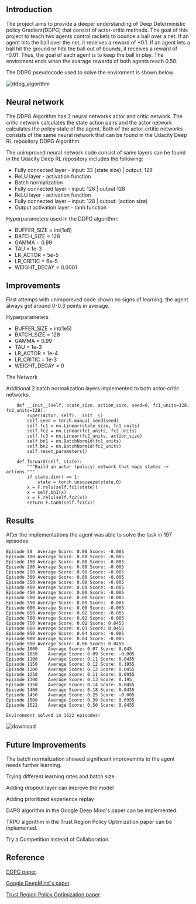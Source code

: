 ## Introduction

The project aims to provide a deeper understanding of Deep Deterministic policy Gradient(DDPG) that consist of actor-critic methods. The goal of this project to teach two agents control rackets to bounce a ball over a net. If an agent hits the ball over the net, it receives a reward of +0.1. If an agent lets a ball hit the ground or hits the ball out of bounds, it receives a reward of -0.01. Thus, the goal of each agent is to keep the ball in play. The enviroment ends when the avarage rewards of both agents reach 0.50.

The DDPG pseudocode used to solve the enviroment is shown below.

![ddpg_algorithm](https://user-images.githubusercontent.com/43606874/52708863-43c68c80-2f9c-11e9-9001-20c619bd057d.png)

## Neural network

The DDPG Algorithm has 2 neural networks actor and critic network. The critic network calculates the state action pairs and the actor network calculates the policy state of the agent. Both of the actor-crtitic networks consists of the same neural network that can be found in the Udacity Deep RL repository DDPG Algorithm.

The unimproved neural network code consist of same layers can be found in the Udacity Deep RL repository 
includes the following:

- Fully connected layer - input: 33 (state size) | output: 128
- ReLU layer - activation function
- Batch normalization
- Fully connected layer - input: 128 |  output 128
- ReLU layer - activation function
- Fully connected layer - input: 128 | output: (action size)
- Output activation layer - tanh function

Hyperparameters used in the DDPG algorithm:

- BUFFER_SIZE = int(1e6)
- BATCH_SIZE = 128 
- GAMMA = 0.99
- TAU = 1e-3
- LR_ACTOR = 5e-5
- LR_CRITIC = 6e-5 
- WEIGHT_DECAY = 0.0001


## Improvements

First attemps with unimporeved code shown no signs of learning, the agent always got around 0-0.3 points in average.

Hyperparameters

- BUFFER_SIZE = int(1e5)
- BATCH_SIZE = 128 
- GAMMA = 0.99
- TAU = 1e-3
- LR_ACTOR = 1e-4 
- LR_CRITIC = 1e-3 
- WEIGHT_DECAY = 0

The Network 

Additional 2 batch normalization layers implemented to both actor-critic networks.
```
    def __init__(self, state_size, action_size, seed=0, fc1_units=128, fc2_units=128):
        super(Actor, self).__init__()
        self.seed = torch.manual_seed(seed)
        self.fc1 = nn.Linear(state_size, fc1_units)
        self.fc2 = nn.Linear(fc1_units, fc2_units)
        self.fc3 = nn.Linear(fc2_units, action_size)
        self.bn1 = nn.BatchNorm1d(fc1_units)
        self.bn2 = nn.BatchNorm1d(fc2_units)
        self.reset_parameters()
```

```
    def forward(self, state):
        """Build an actor (policy) network that maps states -> actions."""
        if state.dim() == 1:
            state = torch.unsqueeze(state,0)
        x = F.relu(self.fc1(state))
        x = self.bn1(x)
        x = F.relu(self.fc2(x))
        return F.tanh(self.fc3(x))
```

## Results

After the implementations the agent was able to solve the task in 197 episodes
```
Episode 50	Average Score: 0.00	Score: -0.005
Episode 100	Average Score: 0.00	Score: -0.005
Episode 150	Average Score: 0.00	Score: -0.005
Episode 200	Average Score: 0.00	Score: -0.005
Episode 250	Average Score: 0.00	Score: -0.005
Episode 300	Average Score: 0.00	Score: -0.005
Episode 350	Average Score: 0.00	Score: -0.005
Episode 400	Average Score: 0.00	Score: -0.005
Episode 450	Average Score: 0.00	Score: -0.005
Episode 500	Average Score: 0.00	Score: -0.005
Episode 550	Average Score: 0.00	Score: -0.005
Episode 600	Average Score: 0.00	Score: -0.005
Episode 650	Average Score: 0.02	Score: -0.005
Episode 700	Average Score: 0.02	Score: -0.005
Episode 750	Average Score: 0.02	Score: 0.0455
Episode 800	Average Score: 0.03	Score: 0.0455
Episode 850	Average Score: 0.04	Score: -0.005
Episode 900	Average Score: 0.04	Score: -0.005
Episode 950	Average Score: 0.06	Score: 0.0455
Episode 1000	Average Score: 0.07	Score: 0.045
Episode 1050	Average Score: 0.09	Score: -0.005
Episode 1100	Average Score: 0.11	Score: 0.0455
Episode 1150	Average Score: 0.12	Score: 0.1955
Episode 1200	Average Score: 0.13	Score: 0.0455
Episode 1250	Average Score: 0.11	Score: 0.0955
Episode 1300	Average Score: 0.13	Score: 0.195
Episode 1350	Average Score: 0.14	Score: 0.0455
Episode 1400	Average Score: 0.18	Score: 0.0455
Episode 1450	Average Score: 0.25	Score: -0.005
Episode 1500	Average Score: 0.39	Score: 0.6955
Episode 1522	Average Score: 0.50	Score: 0.8455

Environment solved in 1522 episodes!
```

![download](https://user-images.githubusercontent.com/43606874/53333153-2089ce80-3906-11e9-8bd1-19fc2b64b1ed.png)

## Future Improvements

The batch normalization showed significant improvemtns to the agent needs further learning.

Trying different learning rates and batch size.

Adding dropout layer can improve the model

Adding prioritized experience replay

D4PG algorithm in the Google Deep Mind's paper can be implemented.

TRPO algorithm in the Trust Region Policy Optimization paper can be inplemented.

Try a Competition instead of Collaboration.

## Reference
[DDPG paper](https://arxiv.org/pdf/1509.02971.pdf).

[Google DeepMind´s paper](https://openreview.net/pdf?id=SyZipzbCb).

[Trust Region Policy Optimization paper](https://arxiv.org/pdf/1502.05477.pdf).
